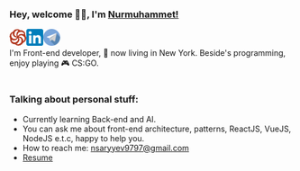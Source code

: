 ### Hey, welcome 👋🏽, I'm [Nurmuhammet!](https://nurysar97.github.io/personal-portfolio)

<a href="https://www.codewars.com/users/nurySar97">
  <img align="left" alt="Nurmuhammet | Saryyev's codewars" src="./icons/codewars.svg" width="30px" />
</a>
<a href="https://www.linkedin.com/in/nsaryyev/">
  <img align="left" alt="Nurmuhammet | Saryyev's linkedin" width="30px" src="./icons/linkedIn.svg" />
</a>
<a href="https://t.me/UY_Scuty_97">
  <img align="left" alt="Nurmuhammet | Saryyev's telegram" width="30px" src="./icons/telegram.svg" />
</a>
<br />
<br />
I'm Front-end developer, 🚀 now living in New York. Beside's programming, enjoy playing 🎮 CS:GO.
<br />
<br />

### Talking about personal stuff:

- Currently learning Back-end and AI.
- You can ask me about front-end architecture, patterns, ReactJS, VueJS, NodeJS e.t.c, happy to help you.
- How to reach me: nsaryyev9797@gmail.com
- [Resume](https://drive.google.com/file/d/1WqY7_S67TLFKrNT5xPD73PlmKm3w3aRP/view)
